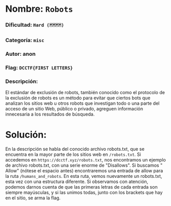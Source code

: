 # Nombre: `Robots`
### Dificultad: `Hard (🃏🃏🃏🃏)`
### Categoría: `misc`
### Autor: anon
### Flag: `DCCTF{FIRST LETTERS}`

### Descripción:
El estándar de exclusión de robots, también conocido como el protocolo de la exclusión de robots es un método para evitar que ciertos bots que analizan los sitios web u otros robots que investigan todo o una parte del acceso de un sitio Web, público o privado, agreguen información innecesaria a los resultados de búsqueda.

# Solución:
En la descripción se habla del conocido archivo robots.txt, que se encuentra en la mayor parte de los sitios web en `/robots.txt`. Si accedemos en `https://dcctf.xyz/robots.txt`, nos encontramos un ejemplo de archivo robots.txt, con una serie enorme de "Disallows". Si buscamos " Allow" (nótese el espacio antes) encontraremos una entrada de allow para la ruta `/humans_and_robots`. En esta ruta, vemos nuevamente un robots.txt, esta vez con una estructura diferente. Si observamos con atención, podemos darnos cuenta de que las primeras letras de cada entrada son siempre mayúsculas, y si las unimos todas, junto con los brackets que hay en el sitio, se arma la flag.
